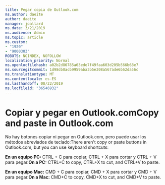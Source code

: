 ```yaml
---
title: Pegar copia de Outlook.com
ms.author: daeite
author: daeite
manager: joallard
ms.date: 3/21/2019
ms.audience: Admin
ms.topic: article
ms.custom:
- "1920"
- "9000303"
ROBOTS: NOINDEX, NOFOLLOW
localization_priority: Normal
ms.openlocfilehash: a02b2d86785a63ede7f49faa603d205b566b68e7
ms.sourcegitcommit: 1d98db8acb9959aba3b5e308a567ade6b62da56c
ms.translationtype: MT
ms.contentlocale: es-ES
ms.lasthandoff: 08/22/2019
ms.locfileid: "36546932"
---
```

# <a name="copy-and-paste-in-outlookcom"></a><span data-ttu-id="3daed-102">Copiar y pegar en Outlook.com</span><span class="sxs-lookup"><span data-stu-id="3daed-102">Copy and paste in Outlook.com</span></span>

<span data-ttu-id="3daed-103">No hay botones copiar ni pegar en Outlook.com, pero puede usar los métodos abreviados de teclado:</span><span class="sxs-lookup"><span data-stu-id="3daed-103">There aren't copy or paste buttons in Outlook.com, but you can use keyboard shortcuts:</span></span>

<span data-ttu-id="3daed-104">**En un equipo PC:** CTRL + C para copiar, CTRL + X para cortar y CTRL + V para pegar.</span><span class="sxs-lookup"><span data-stu-id="3daed-104">**On a PC:** CTRL+C to copy, CTRL+X to cut, and CTRL+V to paste.</span></span>

<span data-ttu-id="3daed-105">**En un equipo Mac:** CMD + C para copiar, CMD + X para cortar y CMD + V para pegar.</span><span class="sxs-lookup"><span data-stu-id="3daed-105">**On a Mac:** CMD+C to copy, CMD+X to cut, and CMD+V to paste.</span></span>